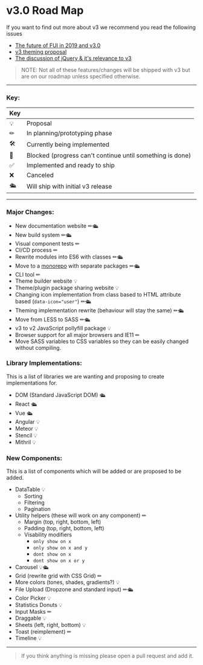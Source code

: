 # v3.0 Road Map

If you want to find out more about v3 we recommend you read the following issues
 - [The future of FUI in 2019 and v3.0](https://github.com/fomantic/Fomantic-UI/issues/319)
 - [v3 theming proposal](https://github.com/fomantic/Fomantic-UI/issues/441)
 - [The discussion of jQuery & it's relevance to v3](https://github.com/fomantic/Fomantic-UI/issues/374)

> NOTE: Not all of these features/changes will be shipped with v3 but are on our roadmap unless specified otherwise.

---

### Key:

| Key |                                                            |
|-----|------------------------------------------------------------|
| 💡  | Proposal                                                   |
| ✏  | In planning/prototyping phase                              |
| 🛠  | Currently being implemented                                |
| 🚫  | Blocked (progress can't continue until something is done) |
| ✅  | Implemented and ready to ship                             |
| ❌  | Canceled                                                  |
| 🛳  | Will ship with initial v3 release                          |

---

### Major Changes:

- New documentation website ✏🛳
- New build system ✏🛳
- Visual component tests ✏
- CI/CD process ✏
- Rewrite modules into ES6 with classes ✏🛳
- Move to a [monorepo](https://en.wikipedia.org/wiki/Monorepo) with separate packages ✏🛳
- CLI tool ✏
- Theme builder website 💡
- Theme/plugin package sharing website 💡
- Changing icon implementation from class based to HTML attribute based (`data-icon="user"`) ✏🛳
- Theming implementation rewrite (behaviour will stay the same) ✏🛳
- Move from LESS to SASS ✏🛳
- v3 to v2 JavaScript pollyfill package 💡
- Browser support for all major browsers and IE11 ✏
- Move SASS variables to CSS variables so they can be easily changed without compiling.

### Library Implementations:

This is a list of libraries we are wanting and proposing to create implementations for.

- DOM (Standard JavaScript DOM) 🛳
- React 🛳
- Vue 🛳
- Angular 💡
- Meteor 💡
- Stencil 💡
- Mithril 💡

### New Components:

This is a list of components which will be added or are proposed to be added.

- DataTable 💡
  - Sorting
  - Filtering
  - Pagination
- Utility helpers (these will work on any component) ✏
  - Margin (top, right, bottom, left)
  - Padding (top, right, bottom, left)
  - Visability modifiers
    - `only show on x`
    - `only show on x and y`
    - `dont show on x`
    - `dont show on x or y`
- Carousel 💡🛳
- Grid (rewrite grid with CSS Grid) ✏
- More colors (tones, shades, gradients?) 💡
- File Upload (Dropzone and standard input) ✏🛳
- Color Picker 💡
- Statistics Donuts 💡
- Input Masks ✏
- Draggable  💡
- Sheets (left, right, bottom) 💡
- Toast (reimplement) ✏
- Timeline 💡

---

> If you think anything is missing please open a pull request and add it.
